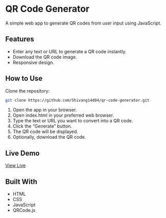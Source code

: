 # QR Code Generator

A simple web app to generate QR codes from user input using JavaScript.

## Features

- Enter any text or URL to generate a QR code instantly.
- Download the QR code image.
- Responsive design.

## How to Use
Clone the repository:

   ```bash
   git clone https://github.com/Shivang14d04/qr-code-generator.git
```
1. Open the app in your browser.
2. Open index.html in your preferred web browser.
3. Type the text or URL you want to convert into a QR code.
4. Click the “Generate” button.
5. The QR code will be displayed.
6. Optionally, download the QR code.

## Live Demo

[View Live](https://shivang14d04.github.io/qr-code-generator/)

## Built With

- HTML
- CSS
- JavaScript
- QRCode.js
